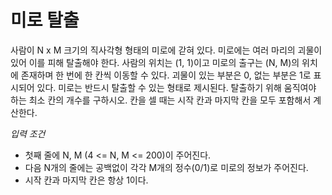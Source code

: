 # 미로 탈출

사람이 N x M 크기의 직사각형 형태의 미로에 갇혀 있다. 미로에는 여러 마리의 괴물이 있어 이를 피해 탈출해야 한다. 사람의 위치는 (1, 1)이고 미로의 출구는 (N, M)의 위치에 존재하며 한 번에 한 칸씩 이동할 수 있다. 괴물이 있는 부분은 0, 없는 부분은 1로 표시되어 있다. 미로는 반드시 탈출할 수 있는 형태로 제시된다. 탈출하기 위해 움직여야 하는 최소 칸의 개수를 구하시오. 칸을 셀 때는 시작 칸과 마지막 칸을 모두 포함해서 계산한다.

_입력 조건_
- 첫째 줄에 N, M (4 <= N, M <= 200)이 주어진다.
- 다음 N개의 줄에는 공백없이 각각 M개의 정수(0/1)로 미로의 정보가 주어진다.
- 시작 칸과 마지막 칸은 항상 1이다.